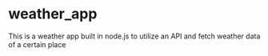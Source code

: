 # weather_app
This is a weather app built in node.js to utilize an API and fetch weather data of a certain place
